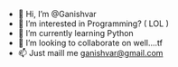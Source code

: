 - 👋 Hi, I’m @Ganishvar
- 👀 I’m interested in Programming? ( LOL )
- 🌱 I’m currently learning Python
- 💞️ I’m looking to collaborate on well....tf
- 📫 Just maill me ganishvar@gmail.com

